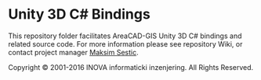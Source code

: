 ﻿# Unity 3D C# Bindings

This repository folder facilitates AreaCAD-GIS Unity 3D C# bindings and related source code. For more information please see repository Wiki, or contact project manager [Maksim Sestic](https://github.com/SesticM).

Copyright © 2001-2016 INOVA informaticki inzenjering. All Rights Reserved. 

